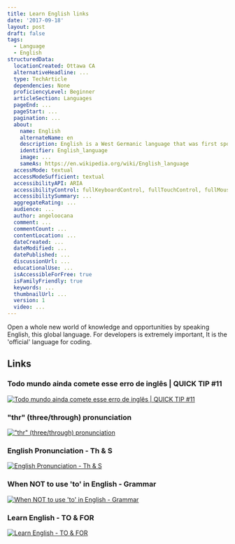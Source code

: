 ```yaml
---
title: Learn English links
date: '2017-09-18'
layout: post
draft: false
tags:
  - Language
  - English
structuredData:
  locationCreated: Ottawa CA
  alternativeHeadline: ...
  type: TechArticle  
  dependencies: None
  proficiencyLevel: Beginner
  articleSection: Languages
  pageEnd: ...
  pageStart: ...
  pagination: ...
  about:
    name: English
    alternateName: en
    description: English is a West Germanic language that was first spoken in early medieval England and is now a global lingua franca.
    identifier: English_language
    image: ...
    sameAs: https://en.wikipedia.org/wiki/English_language
  accessMode: textual
  accessModeSufficient: textual
  accessibilityAPI: ARIA
  accessibilityControl: fullKeyboardControl, fullTouchControl, fullMouseControl
  accessibilitySummary: ...
  aggregateRating: ...
  audience: ...
  author: angeloocana
  comment: ...
  commentCount: ...
  contentLocation: ...
  dateCreated: ...
  dateModified: ...
  datePublished: ...
  discussionUrl: ...
  educationalUse: ...
  isAccessibleForFree: true
  isFamilyFriendly: true
  keywords: ...
  thumbnailUrl: ...
  version: 1
  video: ...
---
```


Open a whole new world of knowledge and opportunities by speaking English, this global language.
For developers is extremely important, It is the 'official' language for coding.

## Links

### Todo mundo ainda comete esse erro de inglês | QUICK TIP #11
[![Todo mundo ainda comete esse erro de inglês | QUICK TIP #11](https://img.youtube.com/vi/9qqPJgKoRtg/0.jpg)](https://www.youtube.com/watch?v=9qqPJgKoRtg)

### "thr" (three/through) pronunciation
[!["thr" (three/through) pronunciation](https://img.youtube.com/vi/K-7G4g6OSrU/0.jpg)](https://www.youtube.com/watch?v=K-7G4g6OSrU)

### English Pronunciation - Th & S
[![English Pronunciation - Th & S](https://img.youtube.com/vi/LTIGndXwCXk/0.jpg)](https://www.youtube.com/watch?v=LTIGndXwCXk)

### When NOT to use 'to' in English - Grammar
[![When NOT to use 'to' in English - Grammar](https://img.youtube.com/vi/E4OkbPN4z7o/0.jpg)](https://www.youtube.com/watch?v=E4OkbPN4z7o)

### Learn English - TO & FOR
[![Learn English - TO & FOR](https://img.youtube.com/vi/moynYBNHarg/0.jpg)](https://www.youtube.com/watch?v=moynYBNHarg)
